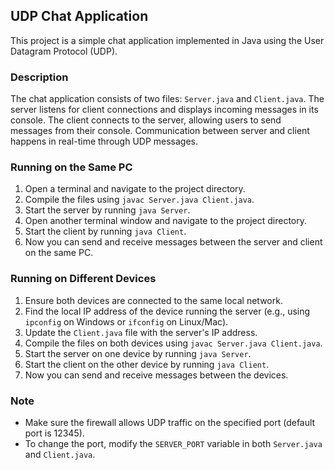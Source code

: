 ## UDP Chat Application

This project is a simple chat application implemented in Java using the User Datagram Protocol (UDP).

### Description

The chat application consists of two files: `Server.java` and `Client.java`. The server listens for client connections and displays incoming messages in its console. The client connects to the server, allowing users to send messages from their console. Communication between server and client happens in real-time through UDP messages.

### Running on the Same PC

1. Open a terminal and navigate to the project directory.
2. Compile the files using `javac Server.java Client.java`.
3. Start the server by running `java Server`.
4. Open another terminal window and navigate to the project directory.
5. Start the client by running `java Client`.
6. Now you can send and receive messages between the server and client on the same PC.

### Running on Different Devices

1. Ensure both devices are connected to the same local network.
2. Find the local IP address of the device running the server (e.g., using `ipconfig` on Windows or `ifconfig` on Linux/Mac).
3. Update the `Client.java` file with the server's IP address.
4. Compile the files on both devices using `javac Server.java Client.java`.
5. Start the server on one device by running `java Server`.
6. Start the client on the other device by running `java Client`.
7. Now you can send and receive messages between the devices.

### Note

- Make sure the firewall allows UDP traffic on the specified port (default port is 12345).
- To change the port, modify the `SERVER_PORT` variable in both `Server.java` and `Client.java`.

